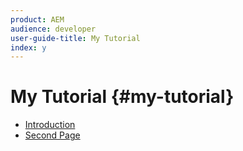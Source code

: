 ```yaml
---
product: AEM
audience: developer
user-guide-title: My Tutorial
index: y
---
```


# My Tutorial {#my-tutorial}

+ [Introduction](introduction.md)
+ [Second Page](second-page.md)